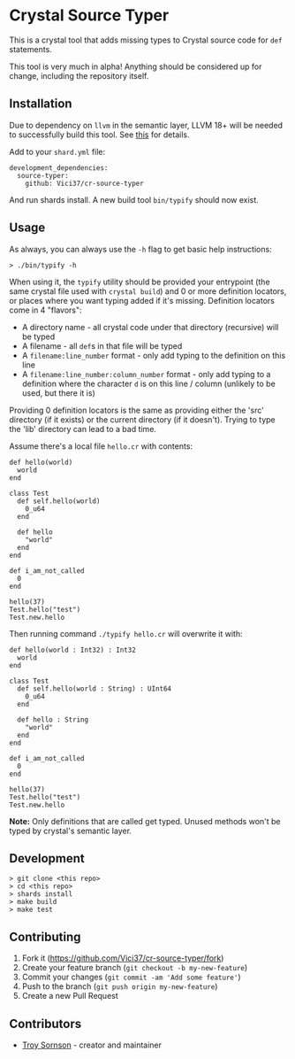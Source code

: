 # Crystal Source Typer

This is a crystal tool that adds missing types to Crystal source code for `def` statements.

This tool is very much in alpha! Anything should be considered up for change, including the repository itself.

## Installation

Due to dependency on `llvm` in the semantic layer, LLVM 18+ will be needed to successfully build this tool. See [this](https://forum.crystal-lang.org/t/exploring-the-compiler/7343/8?u=tsornson) for details.

Add to your `shard.yml` file:

```
development_dependencies:
  source-typer:
    github: Vici37/cr-source-typer
```

And run shards install. A new build tool `bin/typify` should now exist.

## Usage

As always, you can always use the `-h` flag to get basic help instructions:

```
> ./bin/typify -h
```

When using it, the `typify` utility should be provided your entrypoint (the same crystal file used
with `crystal build`) and 0 or more definition locators, or places where you want typing added
if it's missing. Definition locators come in 4 "flavors":

* A directory name - all crystal code under that directory (recursive) will be typed
* A filename - all `def`s in that file will be typed
* A `filename:line_number` format - only add typing to the definition on this line
* A `filename:line_number:column_number` format - only add typing to a definition where the character `d` is on this line / column (unlikely to be used, but there it is)

Providing 0 definition locators is the same as providing either the 'src' directory (if it exists) or the current directory (if it doesn't). Trying to type the 'lib' directory can lead to a bad time.

Assume there's a local file `hello.cr` with contents:

```crystal
def hello(world)
  world
end

class Test
  def self.hello(world)
    0_u64
  end

  def hello
    "world"
  end
end

def i_am_not_called
  0
end

hello(37)
Test.hello("test")
Test.new.hello
```

Then running command `./typify hello.cr` will overwrite it with:

```crystal
def hello(world : Int32) : Int32
  world
end

class Test
  def self.hello(world : String) : UInt64
    0_u64
  end

  def hello : String
    "world"
  end
end

def i_am_not_called
  0
end

hello(37)
Test.hello("test")
Test.new.hello
```

**Note:** Only definitions that are called get typed. Unused methods won't be typed by crystal's semantic layer.

## Development

```
> git clone <this repo>
> cd <this repo>
> shards install
> make build
> make test
```

## Contributing

1. Fork it (<https://github.com/Vici37/cr-source-typer/fork>)
2. Create your feature branch (`git checkout -b my-new-feature`)
3. Commit your changes (`git commit -am 'Add some feature'`)
4. Push to the branch (`git push origin my-new-feature`)
5. Create a new Pull Request

## Contributors

- [Troy Sornson](https://github.com/Vici37) - creator and maintainer
